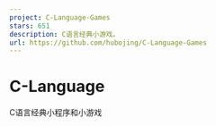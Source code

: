 ```yaml
---
project: C-Language-Games
stars: 651
description: C语言经典小游戏。
url: https://github.com/hubojing/C-Language-Games
---
```


C-Language
==========

C语言经典小程序和小游戏

